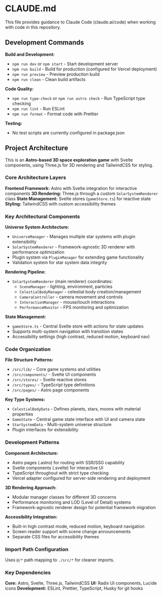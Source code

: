 # CLAUDE.md

This file provides guidance to Claude Code (claude.ai/code) when working with code in this repository.

## Development Commands

**Build and Development:**
- `npm run dev` or `npm start` - Start development server
- `npm run build` - Build for production (configured for Vercel deployment)
- `npm run preview` - Preview production build
- `npm run clean` - Clean build artifacts

**Code Quality:**
- `npm run type-check` or `npm run astro check` - Run TypeScript type checking
- `npm run lint` - Run ESLint
- `npm run format` - Format code with Prettier

**Testing:**
- No test scripts are currently configured in package.json

## Project Architecture

This is an **Astro-based 3D space exploration game** with Svelte components, using Three.js for 3D rendering and TailwindCSS for styling.

### Core Architecture Layers

**Frontend Framework:** Astro with Svelte integration for interactive components
**3D Rendering:** Three.js through a custom `SolarSystemRenderer` class
**State Management:** Svelte stores (`gameStore.ts`) for reactive state
**Styling:** TailwindCSS with custom accessibility themes

### Key Architectural Components

**Universe System Architecture:**
- `UniverseManager` - Manages multiple star systems with plugin extensibility
- `SolarSystemRenderer` - Framework-agnostic 3D renderer with performance optimization
- Plugin system via `PluginManager` for extending game functionality
- Validation system for star system data integrity

**Rendering Pipeline:**
- `SolarSystemRenderer` (main renderer) coordinates:
  - `SceneManager` - lighting, environment, particles
  - `CelestialBodyManager` - celestial body creation/management  
  - `CameraController` - camera movement and controls
  - `InteractionManager` - mouse/touch interactions
  - `PerformanceMonitor` - FPS monitoring and optimization

**State Management:**
- `gameStore.ts` - Central Svelte store with actions for state updates
- Supports multi-system navigation with transition states
- Accessibility settings (high contrast, reduced motion, keyboard nav)

### Code Organization

**File Structure Patterns:**
- `/src/lib/` - Core game systems and utilities
- `/src/components/` - Svelte UI components  
- `/src/stores/` - Svelte reactive stores
- `/src/types/` - TypeScript type definitions
- `/src/pages/` - Astro page components

**Key Type Systems:**
- `CelestialBodyData` - Defines planets, stars, moons with material properties
- `GameState` - Central game state interface with UI and camera state
- `StarSystemData` - Multi-system universe structure
- Plugin interfaces for extensibility

### Development Patterns

**Component Architecture:**
- Astro pages (.astro) for routing with SSR/SSG capability
- Svelte components (.svelte) for interactive UI
- TypeScript throughout with strict type checking
- Vercel adapter configured for server-side rendering and deployment

**3D Rendering Approach:**
- Modular manager classes for different 3D concerns
- Performance monitoring and LOD (Level of Detail) systems
- Framework-agnostic renderer design for potential framework migration

**Accessibility Integration:**
- Built-in high contrast mode, reduced motion, keyboard navigation
- Screen reader support with scene change announcements
- Separate CSS files for accessibility themes

### Import Path Configuration

Uses `@/*` path mapping to `./src/*` for cleaner imports.

### Key Dependencies

**Core:** Astro, Svelte, Three.js, TailwindCSS
**UI:** Radix UI components, Lucide icons
**Development:** ESLint, Prettier, TypeScript, Husky for git hooks
